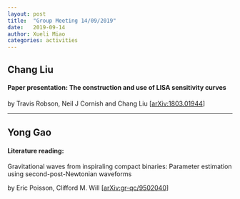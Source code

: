 ```yaml
---
layout: post
title:  "Group Meeting 14/09/2019"
date:   2019-09-14
author: Xueli Miao
categories: activities
---
```




## Chang Liu

#### Paper presentation: The construction and use of LISA sensitivity curves

by Travis Robson, Neil J Cornish and Chang Liu [[arXiv:1803.01944](https://arxiv.org/abs/1803.01944)]

---

## Yong Gao

#### Literature reading: 
Gravitational waves from inspiraling compact binaries: Parameter estimation using second-post-Newtonian waveforms

by Eric Poisson, Clifford M. Will [[arXiv:gr-qc/9502040](https://arxiv.org/abs/gr-qc/9502040)]
